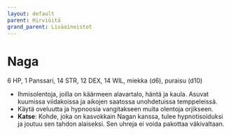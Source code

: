 ```yaml
---
layout: default
parent: Hirviöitä
grand_parent: Lisäaineistot
---
```


# Naga

6 HP, 1 Panssari, 14 STR, 12 DEX, 14 WIL, miekka (d6), puraisu (d10)

- Ihmisolentoja, joilla on käärmeen alavartalo, häntä ja kaula. Asuvat kuumissa viidakoissa ja aikojen saatossa unohdetuissa temppeleissä.
- Käytä oveluutta ja hypnoosia vangitakseen muita olentoja orjikseen.
- **Katse**: Kohde, joka on kasvokkain Nagan kanssa, tulee hypnotisoiduksi ja joutuu sen tahdon alaiseksi. Sen uhreja ei voida pakottaa väkivaltaan.